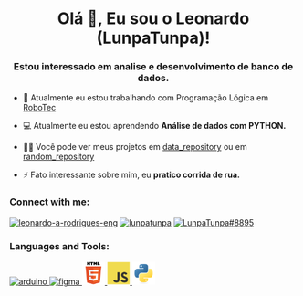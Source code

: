 <h1 align="center">Olá 👋, Eu sou o Leonardo (LunpaTunpa)!</h1>
<h3 align="center">Estou interessado em analise e desenvolvimento de banco de dados.</h3>

- 💼 Atualmente eu estou trabalhando com Programação Lógica em [RoboTec](https://www.ireso.org/pt/robotec-pt/)

- 💻 Atualmente eu estou aprendendo **Análise de dados com PYTHON.**

- 👨‍💻 Você pode ver meus projetos em [data_repository](https://github.com/LunpaTunpa/data_repository) ou em [random_repository](https://github.com/LunpaTunpa/Portfolio)

- ⚡ Fato interessante sobre mim, eu **pratico corrida de rua.**

<h3 align="left">Connect with me:</h3>
<p align="left">
<a href="https://linkedin.com/in/leonardo-a-rodrigues-eng" target="blank"><img align="center" src="https://raw.githubusercontent.com/rahuldkjain/github-profile-readme-generator/master/src/images/icons/Social/linked-in-alt.svg" alt="leonardo-a-rodrigues-eng" height="30" width="40" /></a>
<a href="https://instagram.com/lunpatunpa" target="blank"><img align="center" src="https://raw.githubusercontent.com/rahuldkjain/github-profile-readme-generator/master/src/images/icons/Social/instagram.svg" alt="lunpatunpa" height="30" width="40" /></a>
<a href="https://discord.gg/LunpaTunpa#8895" target="blank"><img align="center" src="https://raw.githubusercontent.com/rahuldkjain/github-profile-readme-generator/master/src/images/icons/Social/discord.svg" alt="LunpaTunpa#8895" height="30" width="40" /></a>
</p>

<h3 align="left">Languages and Tools:</h3>
<p align="left"> <a href="https://www.arduino.cc/" target="_blank" rel="noreferrer"> <img src="https://cdn.worldvectorlogo.com/logos/arduino-1.svg" alt="arduino" width="40" height="40"/> </a> <a href="https://www.figma.com/" target="_blank" rel="noreferrer"> <img src="https://www.vectorlogo.zone/logos/figma/figma-icon.svg" alt="figma" width="40" height="40"/> </a> <a href="https://www.w3.org/html/" target="_blank" rel="noreferrer"> <img src="https://raw.githubusercontent.com/devicons/devicon/master/icons/html5/html5-original-wordmark.svg" alt="html5" width="40" height="40"/> </a> <a href="https://developer.mozilla.org/en-US/docs/Web/JavaScript" target="_blank" rel="noreferrer"> <img src="https://raw.githubusercontent.com/devicons/devicon/master/icons/javascript/javascript-original.svg" alt="javascript" width="40" height="40"/> </a> <a href="https://www.python.org" target="_blank" rel="noreferrer"> <img src="https://raw.githubusercontent.com/devicons/devicon/master/icons/python/python-original.svg" alt="python" width="40" height="40"/> </a> </p>
